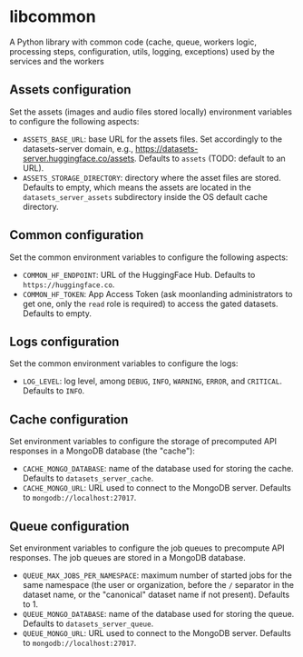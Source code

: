# libcommon

A Python library with common code (cache, queue, workers logic, processing steps, configuration, utils, logging, exceptions) used by the services and the workers

## Assets configuration

Set the assets (images and audio files stored locally) environment variables to configure the following aspects:

- `ASSETS_BASE_URL`: base URL for the assets files. Set accordingly to the datasets-server domain, e.g., https://datasets-server.huggingface.co/assets. Defaults to `assets` (TODO: default to an URL).
- `ASSETS_STORAGE_DIRECTORY`: directory where the asset files are stored. Defaults to empty, which means the assets are located in the `datasets_server_assets` subdirectory inside the OS default cache directory.

## Common configuration

Set the common environment variables to configure the following aspects:

- `COMMON_HF_ENDPOINT`: URL of the HuggingFace Hub. Defaults to `https://huggingface.co`.
- `COMMON_HF_TOKEN`: App Access Token (ask moonlanding administrators to get one, only the `read` role is required) to access the gated datasets. Defaults to empty.

## Logs configuration

Set the common environment variables to configure the logs:

- `LOG_LEVEL`: log level, among `DEBUG`, `INFO`, `WARNING`, `ERROR`, and `CRITICAL`. Defaults to `INFO`.

## Cache configuration

Set environment variables to configure the storage of precomputed API responses in a MongoDB database (the "cache"):

- `CACHE_MONGO_DATABASE`: name of the database used for storing the cache. Defaults to `datasets_server_cache`.
- `CACHE_MONGO_URL`: URL used to connect to the MongoDB server. Defaults to `mongodb://localhost:27017`.

## Queue configuration

Set environment variables to configure the job queues to precompute API responses. The job queues are stored in a MongoDB database.

- `QUEUE_MAX_JOBS_PER_NAMESPACE`: maximum number of started jobs for the same namespace (the user or organization, before the `/` separator in the dataset name, or the "canonical" dataset name if not present). Defaults to 1.
- `QUEUE_MONGO_DATABASE`: name of the database used for storing the queue. Defaults to `datasets_server_queue`.
- `QUEUE_MONGO_URL`: URL used to connect to the MongoDB server. Defaults to `mongodb://localhost:27017`.
